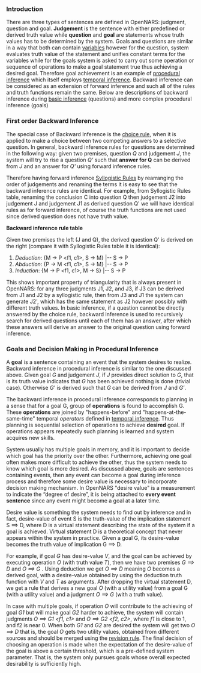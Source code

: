 ### Introduction

There are three types of sentences are defined in OpenNARS: judgment, question and goal. **Judgement** is the sentence with either predefined or derived truth value while **question** and **goal** are statements whose truth values has to be determined by the system. Goals and questions are similar in a way that both can contain [variables](https://github.com/opennars/opennars/wiki/Use-of-Variables-in-OpenNARS) however for the question, system evaluates truth value of the statement and unifies constant terms for the variables while for the goals system is asked to carry out some operation or sequence of operations to make a goal statement true thus achieving a desired goal. Therefore goal achievement is an example of [procedural inference](https://github.com/opennars/opennars/wiki/Procedural-Inference) which itself employs [temporal inference](https://github.com/opennars/opennars/wiki/Temporal-Inference). Backward inference can be considered as an extension of forward inference and such all of the rules and truth functions remain the same. Below are descriptions of backward inference during [basic inference](https://github.com/opennars/opennars/wiki/Basic-Inference-in-OpenNARS) (questions)  and more complex procedural inference (goals)

### First order Backward Inference
The special case of Backward Inference is the [choice rule](https://github.com/opennars/opennars/wiki/Revision-and-Choice-Rules), when it is applied to make a choice between two competing answers to a selective question. In general, backward inference rules for questions are determined in the following way: given two premises, question *Q* and judgement *J*, the system will try to rise a question *Q'* such that **answer for Q** can be derived from *J* and an answer for *Q'* using forward inference rules. 

Therefore having forward inference [Syllogistic Rules](https://github.com/opennars/opennars/wiki/Basic-Syllogistic-Rules) by rearranging the order of judgements and renaming the terms it is easy to see that the backward inference rules are identical. For example, from Syllogistic Rules table, renaming the conclusion C into question Q then judgement J2 into judgement J and judgement J1 as derived question Q' we will have identical rules as for forward inference, of course the truth functions are not used since derived question does not have truth value.

**Backward inference rule table**

Given two premises the left (J and Q), the derived question Q' is derived on the right (compare it with Syllogistic Rules table it is identical):
1. _Deduction_: {M → P <f1, c1>, S → M} |-- S → P
2. _Abduction_: {P → M <f1, c1>, S → M} |-- S → P
3. _Induction_: {M → P <f1, c1>, M → S} |-- S → P

This shows important property of triangularity that is always present in OpenNARS: for any three judgments J1, J2, and J3, if J3 can be derived from J1 and J2 by a syllogistic rule, then from J3 and J1 the system can generate J2', which has
the same statement as J2 however possibly with different truth values. In basic inference, if a question cannot be directly answered by the choice rule, backward inference is used to recursively search for derived questions until each of them has an answer, after which these answers will derive an answer to the original question using forward inference.

### Goals and Decision Making in Procedural Inference
A **goal** is a sentence containing an event that the system desires to realize. Backward inference in procedural inference
is similar to the one discussed above. Given goal *G* and judgement *J*, if *J* provides direct solution to *G*, that is its truth value indicates that *G* has been achieved nothing is done (trivial case). Otherwise *G'* is derived such that *G* can be derived from *J* and *G'*. 

The backward inference in procedural inference corresponds to planning in a sense that for a goal G, group of **operations** is found to accomplish G. These **operations** are joined by "happens-before" and "happens-at-the-same-time" temporal *operators* defined in [temporal inference](https://github.com/opennars/opennars/wiki/Temporal-Inference). Thus planning is sequential selection of operations to achieve **desired** goal. If operations appears repeatedly such planning is learned and system acquires new skills.

System usually has multiple goals in memory, and it is important to decide which goal has the priority over the other. Furthermore, achieving one goal often makes more difficult to achieve the other, thus the system needs to know which goal is more desired. As discussed above, goals are sentences containing events, then any event can become a goal during inference process and therefore some desire value is necessary to incorporate decision making mechanism. In OpenNARS "desire value" is a measurement to indicate the “degree of desire”, it is being attached to **every event sentence** since any event might become a goal at a later time. 

Desire value is something the system needs to find out by inference and in fact, desire-value of event S is the 
truth-value of the implication statement S ==> D, where D is a virtual statement describing the state of the system if a goal is achieved. Virtual statement D is a theoretical concept that never appears within the system in practice.
Given a goal G, its desire-value becomes the truth value of implication G ==> D. 

For example, if goal *G* has desire-value *V*, and the goal can be achieved by executing operation *O* (with truth value *T*), then we have two premises *G ==> D <V>* and *O ==> G <T>*. Using deduction we get *O ==> D <F deduction>* meaning  *O* becomes a derived goal, with a desire-value obtained by using the deduction truth function with *V* and *T* as arguments. After dropping the virtual statement D, we get a rule that derives a new goal *O* (with a utility value) from a goal G (with a utility value) and a judgment  *O ==> G* (with a truth value). 

In case with multiple goals, if operation *O* will contribute to the achieving of goal *G1* but will make goal *G2* harder to achieve, the system will contain judgments *O ==> G1 <f1, c1>* and *O ==> G2 <f2, c2>*, where *f1* is close to 1, and f2 is near 0. When both *G1* and *G2* are desired the system will get two *O ==> D* that is, the goal *O* gets two utility values, obtained from different sources and should be merged using the [revision rule](https://github.com/opennars/opennars/wiki/Revision-and-Choice-Rules). The final decision of choosing an operation is made when the expectation of the desire-value of the goal is above a certain threshold, which is a pre-defined system parameter. That is, the system only pursues goals whose overall expected desirability is sufficiently high.